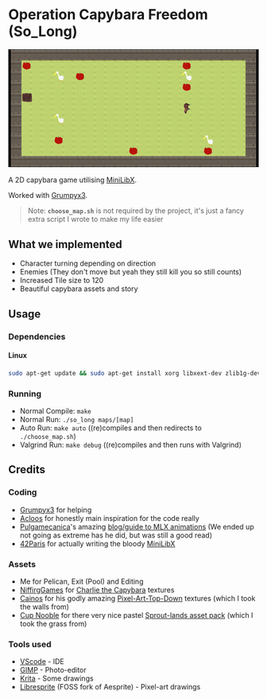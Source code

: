 # Operation Capybara Freedom (So_Long)

![Capybara Free!](./screenshots/FreeCapybara!.gif)

A 2D capybara game utilising [MiniLibX](https://github.com/42Paris/minilibx-linux).

Worked with [Grumpyx3](https://github.com/Grumpyx3).

> Note: **`choose_map.sh`** is not required by the project, it's just a fancy extra script I wrote to make my life easier

## What we implemented

- Character turning depending on direction
- Enemies (They don't move but yeah they still kill you so still counts)
- Increased Tile size to 120
- Beautiful capybara assets and story

## Usage

### Dependencies

#### Linux

```bash
sudo apt-get update && sudo apt-get install xorg libxext-dev zlib1g-dev libbsd-dev
```

### Running

- Normal Compile:   `make`
- Normal Run:       `./so_long maps/[map]`
- Auto Run:         `make auto` ((re)compiles and then redirects to `./choose_map.sh`)
- Valgrind Run:     `make debug` ((re)compiles and then runs with Valgrind)

## Credits

### Coding

- [Grumpyx3](https://github.com/Grumpyx3) for helping
- [Acloos](https://gitlab.com/42_cursus1/so_long/) for honestly main inspiration for the code really
- [Pulgamecanica](https://github.com/pulgamecanica)'s amazing [blog/guide to MLX animations](https://pulgamecanica.herokuapp.com/posts/mlx-animations) (We ended up not going as extreme has he did, but was still a good read)
- [42Paris](https://github.com/42Paris) for actually writing the bloody [MiniLibX](https://github.com/42Paris/minilibx-linux)

### Assets

- Me for Pelican, Exit (Pool) and Editing
- [NiffirgGames](https://niffirggames.itch.io/) for [Charlie the Capybara](https://niffirggames.itch.io/charliethecapybara) textures
- [Cainos](https://cainos.itch.io/) for his godly amazing [Pixel-Art-Top-Down](https://cainos.itch.io/pixel-art-top-down-basic) textures (which I took the walls from)
- [Cup Nooble](https://cupnooble.itch.io/) for there very nice pastel [Sprout-lands asset pack](https://cupnooble.itch.io/sprout-lands-asset-pack) (which I took the grass from)

### Tools used

- [VScode](https://code.visualstudio.com/) - IDE
- [GIMP](https://www.gimp.org/) - Photo-editor
- [Krita](https://krita.org/en/) - Some drawings
- [Libresprite](https://libresprite.github.io/#!/) (FOSS fork of Aesprite) - Pixel-art drawings
